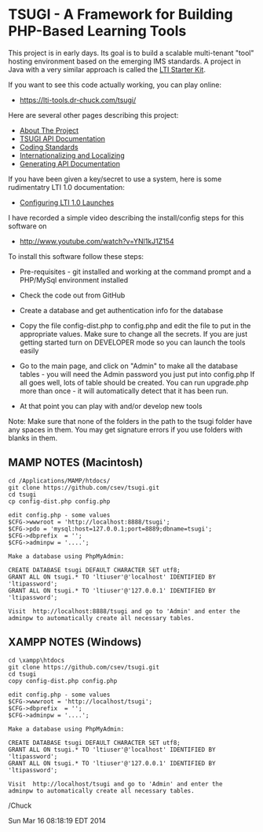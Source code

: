 TSUGI - A Framework for Building PHP-Based Learning Tools
=========================================================

This project is in early days.  Its goal is to build a scalable
multi-tenant "tool" hosting environment based on the emerging IMS
standards.  A project in Java with a very similar approach is called 
the [LTI Starter Kit](https://github.com/azeckoski/lti_starter).

If you want to see this code actually working, you can play online:

* https://lti-tools.dr-chuck.com/tsugi/

Here are several other pages describing this project:

* [About The Project](docs/ABOUT.md)
* [TSUGI API Documentation](http://do1.dr-chuck.com/tsugi/phpdoc/)
* [Coding Standards](docs/CODING.md)
* [Internationalizing and Localizing](docs/I18N.md)
* [Generating API Documentation](docs/PHPDOC.md)

If you have been given a key/secret to use a system, here 
is some rudimentatry LTI 1.0 documentation:

* [Configuring LTI 1.0 Launches](docs/LAUNCHING.md)

I have recorded a simple video describing the install/config steps
for this software on 

* http://www.youtube.com/watch?v=YNl1kJ1Z154

To install this software follow these steps:

* Pre-requisites - git installed and working at the command prompt
and a PHP/MySql environment installed

* Check the code out from GitHub

* Create a database and get authentication info for the database

* Copy the file config-dist.php to config.php and edit the file
to put in the appropriate values.  Make sure to change all the secrets.
If you are just getting started turn on DEVELOPER mode so you can launch 
the tools easily

* Go to the main page, and click on "Admin" to make all the database
tables - you will need the Admin password you just put into config.php
If all goes well, lots of table should be created.  You can run upgrade.php
more than once - it will automatically detect that it has been run.

* At that point you can play with and/or develop new tools

Note: Make sure that none of the folders in the path to the tsugi
folder have any spaces in them.  You may get signature errors
if you use folders with blanks in them.

MAMP NOTES (Macintosh)
----------------------

    cd /Applications/MAMP/htdocs/
    git clone https://github.com/csev/tsugi.git
    cd tsugi
    cp config-dist.php config.php
    
    edit config.php - some values
    $CFG->wwwroot = 'http://localhost:8888/tsugi';
    $CFG->pdo = 'mysql:host=127.0.0.1;port=8889;dbname=tsugi'; 
    $CFG->dbprefix  = '';
    $CFG->adminpw = '....';

    Make a database using PhpMyAdmin:

    CREATE DATABASE tsugi DEFAULT CHARACTER SET utf8;
    GRANT ALL ON tsugi.* TO 'ltiuser'@'localhost' IDENTIFIED BY 'ltipassword';
    GRANT ALL ON tsugi.* TO 'ltiuser'@'127.0.0.1' IDENTIFIED BY 'ltipassword';

    Visit  http://localhost:8888/tsugi and go to 'Admin' and enter the
    adminpw to automatically create all necessary tables.

XAMPP NOTES (Windows)
---------------------

    cd \xampp\htdocs
    git clone https://github.com/csev/tsugi.git
    cd tsugi
    copy config-dist.php config.php
    
    edit config.php - some values
    $CFG->wwwroot = 'http://localhost/tsugi';
    $CFG->dbprefix  = '';
    $CFG->adminpw = '....';

    Make a database using PhpMyAdmin:

    CREATE DATABASE tsugi DEFAULT CHARACTER SET utf8;
    GRANT ALL ON tsugi.* TO 'ltiuser'@'localhost' IDENTIFIED BY 'ltipassword';
    GRANT ALL ON tsugi.* TO 'ltiuser'@'127.0.0.1' IDENTIFIED BY 'ltipassword';

    Visit  http://localhost/tsugi and go to 'Admin' and enter the
    adminpw to automatically create all necessary tables.

/Chuck

Sun Mar 16 08:18:19 EDT 2014

